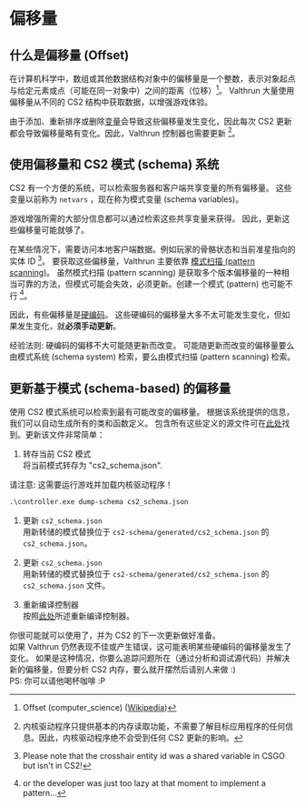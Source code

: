 # 偏移量
## 什么是偏移量 (Offset)
在计算机科学中，数组或其他数据结构对象中的偏移量是一个整数，表示对象起点与给定元素或点（可能在同一对象中）之间的距离（位移）[^4]。
Valthrun 大量使用偏移量从不同的 CS2 结构中获取数据，以增强游戏体验。

由于添加、重新排序或删除[变量](https://en.wikipedia.org/wiki/Variable_(computer_science))会导致这些偏移量发生变化，因此每次 CS2 更新都会导致偏移量略有变化。因此，Valthrun 控制器也需要更新 [^3]。

## 使用偏移量和 CS2 模式 (schema) 系统
CS2 有一个方便的系统，可以检索服务器和客户端共享变量的所有偏移量。 
这些变量以前称为 `netvars` ，现在称为模式变量 (schema variables)。

游戏增强所需的大部分信息都可以通过检索这些共享变量来获得。
因此，更新这些偏移量可能就够了。

在某些情况下，需要访问本地客户端数据。例如玩家的骨骼状态和当前准星指向的实体 ID [^1]。
要获取这些偏移量，Valthrun 主要依靠 [模式扫描 (pattern scanning)](https://www.unknowncheats.me/forum/general-programming-and-reversing/133228-implement-pattern-scanning-obtain-offsets-dynamically.html)。
虽然模式扫描 (pattern scanning) 是获取多个版本偏移量的一种相当可靠的方法，但模式可能会失效，必须更新。创建一个模式 (pattern) 也可能不行 [^2]。

因此，有些偏移量是[硬编码](https://en.wikipedia.org/wiki/Hard_coding)。 
这些硬编码的偏移量大多不太可能发生变化，但如果发生变化，就**必须手动更新**。

经验法则: 
硬编码的偏移不大可能随更新而改变。
可能随更新而改变的偏移量要么由模式系统 (schema system) 检索，要么由模式扫描 (pattern scanning) 检索。

## 更新基于模式 (schema-based) 的偏移量
使用 CS2 模式系统可以检索到最有可能改变的偏移量。
根据该系统提供的信息，我们可以自动生成所有的类和函数定义。
包含所有这些定义的源文件可在[此处](https://github.com/WolverinDEV/Valthrun/blob/master/cs2-schema/generated/cs2_schema.json)找到。更新该文件非常简单：

1. 转存当前 CS2 模式  
将当前模式转存为 "cs2_schema.json".

请注意:
这需要运行游戏并加载内核驱动程序！
```ps
.\controller.exe dump-schema cs2_schema.json
```  

1. 更新 `cs2_schema.json`  
用新转储的模式替换位于 `cs2-schema/generated/cs2_schema.json` 的 `cs2_schema.json`。
  
1. 更新 `cs2_schema.json`  
用新转储的模式替换位于 `cs2-schema/generated/cs2_schema.json` 的 `cs2_schema.json` 文件。
  
1. 重新编译控制器  
按照[此处](https://github.com/WolverinDEV/Valthrun/blob/master/BUILD.MD#2-overlay)所述重新编译控制器。
  
你很可能就可以使用了，并为 CS2 的下一次更新做好准备。  
如果 Valthrun 仍然表现不佳或产生错误，这可能表明某些硬编码的偏移量发生了变化。
如果是这种情况，你要么追踪问题所在（通过分析和调试源代码）并解决新的偏移量，但要分析 CS2 内存，要么就开摆然后请别人来做 :)   
PS: 你可以请他喝杯咖啡 :P

[^1]: Please note that the crosshair entity id was a shared variable in CSGO but isn't in CS2!
[^2]: or the developer was just too lazy at that moment to implement a pattern...
[^3]: 内核驱动程序只提供基本的内存读取功能，不需要了解目标应用程序的任何信息。因此，内核驱动程序绝不会受到任何 CS2 更新的影响。
[^4]: Offset (computer_science) ([Wikipedia](https://en.wikipedia.org/wiki/Offset_(computer_science)))
